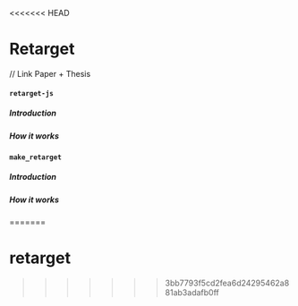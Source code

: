 <<<<<<< HEAD
# Retarget

// Link Paper + Thesis

#### `retarget-js`

##### Introduction

##### How it works

#### `make_retarget`

##### Introduction

##### How it works
=======
# retarget
>>>>>>> 3bb7793f5cd2fea6d24295462a881ab3adafb0ff

